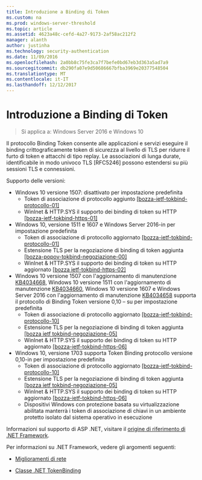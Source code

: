 ```yaml
---
title: Introduzione a Binding di Token
ms.custom: na
ms.prod: windows-server-threshold
ms.topic: article
ms.assetid: 4623a48c-cefd-4a27-9173-2af58ac212f2
manager: alanth
author: justinha
ms.technology: security-authentication
ms.date: 11/09/2016
ms.openlocfilehash: 2a0bb8c75fe3ca7f7befe0bd67eb3d363a5ad7a9
ms.sourcegitcommit: db290fa07e9d50686667bfba3969e20377548504
ms.translationtype: MT
ms.contentlocale: it-IT
ms.lasthandoff: 12/12/2017
---
```

# <a name="introducing-token-binding"></a>Introduzione a Binding di Token

>Si applica a: Windows Server 2016 e Windows 10

Il protocollo Binding Token consente alle applicazioni e servizi eseguire il binding crittograficamente token di sicurezza al livello di TLS per ridurre il furto di token e attacchi di tipo replay. Le associazioni di lunga durate, identificabile in modo univoco TLS [RFC5246] possono estendersi su più sessioni TLS e connessioni.

Supporto delle versioni:

- Windows 10 versione 1507: disattivato per impostazione predefinita
    - Token di associazione di protocollo aggiunto [[bozza-ietf-tokbind-protocollo-01]](https://datatracker.ietf.org/doc/draft-ietf-tokbind-protocol/01/)
    - WinInet & HTTP.SYS il supporto dei binding di token su HTTP [[bozza-ietf-tokbind-https-01]](https://datatracker.ietf.org/doc/draft-ietf-tokbind-https/01/)
- Windows 10, versione 1511 e 1607 e Windows Server 2016-in per impostazione predefinita
    - Token di associazione di protocollo aggiornato [[bozza-ietf-tokbind-protocollo-01]](https://datatracker.ietf.org/doc/draft-ietf-tokbind-protocol/01/)
    - Estensione TLS per la negoziazione di binding di token aggiunta [[bozza-popov-tokbind-negoziazione-00]](https://tools.ietf.org/html/draft-popov-tokbind-negotiation-00)
    - WinInet & HTTP.SYS il supporto dei binding di token su HTTP aggiornato [[bozza ietf-tokbind-https-02]](https://datatracker.ietf.org/doc/draft-ietf-tokbind-https/02/)
- Windows 10 versione 1507 con l'aggiornamento di manutenzione [KB4034668](https://support.microsoft.com/kb/KB4034668), Windows 10 versione 1511 con l'aggiornamento di manutenzione [KB4034660](https://support.microsoft.com/kb/KB4034660), Windows 10 versione 1607 e Windows Server 2016 con l'aggiornamento di manutenzione [KB4034658](https://support.microsoft.com/kb/KB4034658) supporta il protocollo di Binding Token versione 0,10 – su per impostazione predefinita
    - Token di associazione di protocollo aggiornato [[bozza-ietf-tokbind-protocollo-10]](https://datatracker.ietf.org/doc/draft-ietf-tokbind-protocol/10/)
    - Estensione TLS per la negoziazione di binding di token aggiunta [[bozza ietf tokbind-negoziazione-05]](https://tools.ietf.org/html/draft-ietf-tokbind-negotiation-05)
    - WinInet & HTTP.SYS il supporto dei binding di token su HTTP aggiornato [[bozza-ietf-tokbind-https-06]](https://datatracker.ietf.org/doc/draft-ietf-tokbind-https/06/)
- Windows 10, versione 1703 supporta Token Binding protocollo versione 0,10-in per impostazione predefinita
    - Token di associazione di protocollo aggiornato [[bozza-ietf-tokbind-protocollo-10]](https://datatracker.ietf.org/doc/draft-ietf-tokbind-protocol/10/)
    - Estensione TLS per la negoziazione di binding di token aggiunta [[bozza ietf tokbind-negoziazione-05]](https://tools.ietf.org/html/draft-ietf-tokbind-negotiation-05)
    - WinInet & HTTP.SYS il supporto dei binding di token su HTTP aggiornato [[bozza-ietf-tokbind-https-06]](https://datatracker.ietf.org/doc/draft-ietf-tokbind-https/06/)
    - Dispositivi Windows con protezione basata su virtualizzazione abilitata manterrà i token di associazione di chiavi in un ambiente protetto isolato dal sistema operativo in esecuzione

Informazioni sul supporto di ASP .NET, visitare il [origine di riferimento di .NET Framework](https://referencesource.microsoft.com/#System.Web/ITlsTokenBindingInfo.cs,4a5e5668f5c31170). 

Per informazioni su .NET Framework, vedere gli argomenti seguenti:

- [Miglioramenti di rete](https://blogs.msdn.microsoft.com/dotnet/2015/11/30/net-framework-4-6-1-is-now-available/#networking)

- [Classe .NET TokenBinding](https://msdn.microsoft.com/library/system.security.authentication.extendedprotection.tokenbinding.aspx)

